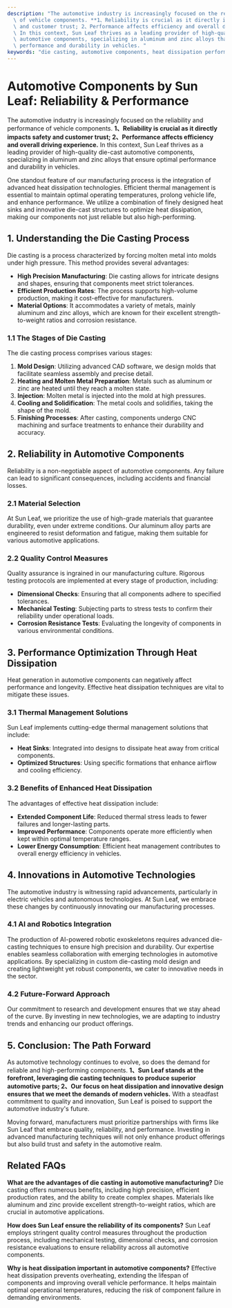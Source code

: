 ```yaml
---
description: "The automotive industry is increasingly focused on the reliability and performance\
  \ of vehicle components. **1、Reliability is crucial as it directly impacts safety\
  \ and customer trust; 2、Performance affects efficiency and overall driving experience.**\
  \ In this context, Sun Leaf thrives as a leading provider of high-quality die-cast\
  \ automotive components, specializing in aluminum and zinc alloys that ensure optimal\
  \ performance and durability in vehicles. "
keywords: "die casting, automotive components, heat dissipation performance, heat sink"
---
```

# Automotive Components by Sun Leaf: Reliability & Performance

The automotive industry is increasingly focused on the reliability and performance of vehicle components. **1、Reliability is crucial as it directly impacts safety and customer trust; 2、Performance affects efficiency and overall driving experience.** In this context, Sun Leaf thrives as a leading provider of high-quality die-cast automotive components, specializing in aluminum and zinc alloys that ensure optimal performance and durability in vehicles. 

One standout feature of our manufacturing process is the integration of advanced heat dissipation technologies. Efficient thermal management is essential to maintain optimal operating temperatures, prolong vehicle life, and enhance performance. We utilize a combination of finely designed heat sinks and innovative die-cast structures to optimize heat dissipation, making our components not just reliable but also high-performing.

## **1. Understanding the Die Casting Process**

Die casting is a process characterized by forcing molten metal into molds under high pressure. This method provides several advantages:

- **High Precision Manufacturing**: Die casting allows for intricate designs and shapes, ensuring that components meet strict tolerances.
- **Efficient Production Rates**: The process supports high-volume production, making it cost-effective for manufacturers.
- **Material Options**: It accommodates a variety of metals, mainly aluminum and zinc alloys, which are known for their excellent strength-to-weight ratios and corrosion resistance.

### **1.1 The Stages of Die Casting**

The die casting process comprises various stages:

1. **Mold Design**: Utilizing advanced CAD software, we design molds that facilitate seamless assembly and precise detail.
2. **Heating and Molten Metal Preparation**: Metals such as aluminum or zinc are heated until they reach a molten state.
3. **Injection**: Molten metal is injected into the mold at high pressures.
4. **Cooling and Solidification**: The metal cools and solidifies, taking the shape of the mold.
5. **Finishing Processes**: After casting, components undergo CNC machining and surface treatments to enhance their durability and accuracy.

## **2. Reliability in Automotive Components**

Reliability is a non-negotiable aspect of automotive components. Any failure can lead to significant consequences, including accidents and financial losses.

### **2.1 Material Selection**

At Sun Leaf, we prioritize the use of high-grade materials that guarantee durability, even under extreme conditions. Our aluminum alloy parts are engineered to resist deformation and fatigue, making them suitable for various automotive applications.

### **2.2 Quality Control Measures**

Quality assurance is ingrained in our manufacturing culture. Rigorous testing protocols are implemented at every stage of production, including:

- **Dimensional Checks**: Ensuring that all components adhere to specified tolerances.
- **Mechanical Testing**: Subjecting parts to stress tests to confirm their reliability under operational loads.
- **Corrosion Resistance Tests**: Evaluating the longevity of components in various environmental conditions.

## **3. Performance Optimization Through Heat Dissipation**

Heat generation in automotive components can negatively affect performance and longevity. Effective heat dissipation techniques are vital to mitigate these issues.

### **3.1 Thermal Management Solutions**

Sun Leaf implements cutting-edge thermal management solutions that include:

- **Heat Sinks**: Integrated into designs to dissipate heat away from critical components.
- **Optimized Structures**: Using specific formations that enhance airflow and cooling efficiency.

### **3.2 Benefits of Enhanced Heat Dissipation**

The advantages of effective heat dissipation include:

- **Extended Component Life**: Reduced thermal stress leads to fewer failures and longer-lasting parts.
- **Improved Performance**: Components operate more efficiently when kept within optimal temperature ranges.
- **Lower Energy Consumption**: Efficient heat management contributes to overall energy efficiency in vehicles.

## **4. Innovations in Automotive Technologies**

The automotive industry is witnessing rapid advancements, particularly in electric vehicles and autonomous technologies. At Sun Leaf, we embrace these changes by continuously innovating our manufacturing processes.

### **4.1 AI and Robotics Integration**

The production of AI-powered robotic exoskeletons requires advanced die-casting techniques to ensure high precision and durability. Our expertise enables seamless collaboration with emerging technologies in automotive applications. By specializing in custom die-casting mold design and creating lightweight yet robust components, we cater to innovative needs in the sector.

### **4.2 Future-Forward Approach**

Our commitment to research and development ensures that we stay ahead of the curve. By investing in new technologies, we are adapting to industry trends and enhancing our product offerings.

## **5. Conclusion: The Path Forward**

As automotive technology continues to evolve, so does the demand for reliable and high-performing components. **1、Sun Leaf stands at the forefront, leveraging die casting techniques to produce superior automotive parts; 2、Our focus on heat dissipation and innovative design ensures that we meet the demands of modern vehicles.** With a steadfast commitment to quality and innovation, Sun Leaf is poised to support the automotive industry's future.

Moving forward, manufacturers must prioritize partnerships with firms like Sun Leaf that embrace quality, reliability, and performance. Investing in advanced manufacturing techniques will not only enhance product offerings but also build trust and safety in the automotive realm.

## Related FAQs

**What are the advantages of die casting in automotive manufacturing?**
Die casting offers numerous benefits, including high precision, efficient production rates, and the ability to create complex shapes. Materials like aluminum and zinc provide excellent strength-to-weight ratios, which are crucial in automotive applications.

**How does Sun Leaf ensure the reliability of its components?**
Sun Leaf employs stringent quality control measures throughout the production process, including mechanical testing, dimensional checks, and corrosion resistance evaluations to ensure reliability across all automotive components.

**Why is heat dissipation important in automotive components?**
Effective heat dissipation prevents overheating, extending the lifespan of components and improving overall vehicle performance. It helps maintain optimal operational temperatures, reducing the risk of component failure in demanding environments.
